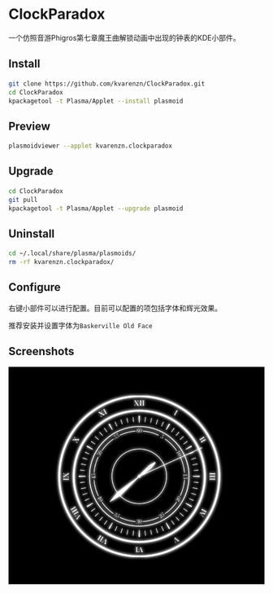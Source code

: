 # ClockParadox
一个仿照音游Phigros第七章魔王曲解锁动画中出现的钟表的KDE小部件。

## Install
```bash
git clone https://github.com/kvarenzn/ClockParadox.git
cd ClockParadox
kpackagetool -t Plasma/Applet --install plasmoid
```

## Preview
```bash
plasmoidviewer --applet kvarenzn.clockparadox
```

## Upgrade
```bash
cd ClockParadox
git pull
kpackagetool -t Plasma/Applet --upgrade plasmoid
```

## Uninstall
```bash
cd ~/.local/share/plasma/plasmoids/
rm -rf kvarenzn.clockparadox/
```

## Configure
右键小部件可以进行配置。目前可以配置的项包括字体和辉光效果。

推荐安装并设置字体为`Baskerville Old Face`

## Screenshots

![img1](./screenshots/img1.png)
